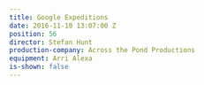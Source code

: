 ```yaml
---
title: Google Expeditions
date: 2016-11-10 13:07:00 Z
position: 56
director: Stefan Hunt
production-company: Across the Pond Productions
equipment: Arri Alexa
is-shown: false
---
```


